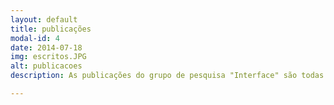 ```yaml
---
layout: default
title: publicações
modal-id: 4
date: 2014-07-18
img: escritos.JPG
alt: publicacoes
description: As publicações do grupo de pesquisa "Interface" são todas divulgadas no <a href="http://www.gpinterface.com.br/blog/" target="_blank">blog do grupo</a>.

---
```


